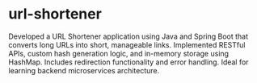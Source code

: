 # url-shortener
Developed a URL Shortener application using Java and Spring Boot that converts long URLs into short, manageable links. Implemented RESTful APIs, custom hash generation logic, and in-memory storage using HashMap. Includes redirection functionality and error handling. Ideal for learning backend microservices architecture.
